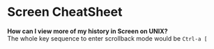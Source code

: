 Screen CheatSheet
=================

**How can I view more of my history in Screen on UNIX?**  
The whole key sequence to enter scrollback mode would be `Ctrl-a [`
